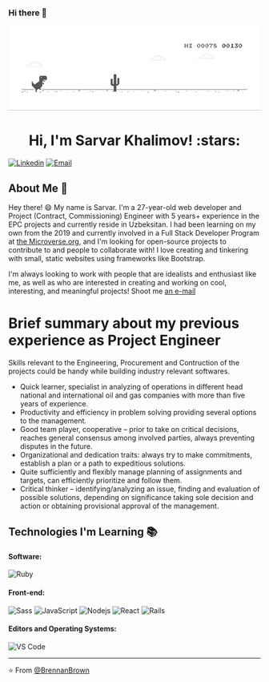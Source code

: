 ### Hi there 👋

![image](dino.gif)

<h1 align="center">Hi, I'm Sarvar Khalimov! :stars:</h1>


[![Linkedin](https://img.shields.io/badge/-LinkedIn-blue?style=flat&logo=Linkedin&logoColor=white&link=https://linkedin.com/in/sarvar-khalimov-208797143/)](https://www.linkedin.com/in/sarvar-khalimov-208797143/)
[![Email](https://img.shields.io/badge/-Email-c14438?style=flat&logo=Gmail&logoColor=white&link=mailto:mail@gmail.com)](mailto:khalimovsarvar@gmail.com)


## About Me :wave:

Hey there! :smile: My name is Sarvar. I'm a 27-year-old web developer and Project (Contract, Commissioning) Engineer with 5 years+ experience in the EPC projects and currently reside in Uzbeksitan. I had been learning on my own from the 2019 and currently involved in a Full Stack Developer Program at [the Microverse.org](https://www.microverse.org/), and I'm looking for open-source projects to contribute to and people to collaborate with! I love creating and tinkering with small, static websites using frameworks like Bootstrap.


I'm always looking to work with people that are idealists and enthusiast like me, as well as who are interested in creating and working on cool, interesting, and meaningful projects! Shoot me [an e-mail](mailto:khalimovsarvar@gmail.com) 

# Brief summary about my previous experience as Project Engineer
Skills relevant to the Engineering, Procurement and Contruction of the projects could be handy while building industry relevant softwares.

- Quick learner, specialist in analyzing of operations in different head national and international oil and gas companies with more than five years of experience. 
- Productivity and efficiency in problem solving providing several options to the management. 
- Good team player, cooperative – prior to take on critical decisions, reaches general consensus among involved parties, always preventing disputes in the future. 
- Organizational and dedication traits: always try to make commitments, establish a plan or a path to expeditious solutions. 
- Quite sufficiently and flexibly manage planning of assignments and targets, can efficiently prioritize and follow them. 
- Critical thinker – identifying/analyzing an issue, finding and evaluation of possible solutions, depending on significance taking sole decision and action or obtaining provisional approval of the management.

<!-- More info on badges below: https://github.com/badges/shields/blob/master/doc/logos.md -->

## Technologies I'm Learning :books:

#### Software:

![Ruby](http://img.shields.io/badge/-Ruby-CC342D?style=flat-square&logo=ruby&logoColor=ffe8e8)

#### Front-end:

![Sass](https://img.shields.io/badge/-Sass-%23CC6699?style=flat-square&logo=sass&logoColor=ffffff)
![JavaScript](https://img.shields.io/badge/-JavaScript-%23F7DF1C?style=flat-square&logo=javascript&logoColor=000000&color=d1b01f)
![Nodejs](https://img.shields.io/badge/-Nodejs-black?style=flat-square&logo=Node.js&logoColor=00d632)
![React](https://img.shields.io/badge/-React-%23282C34?style=flat-square&logo=react)
![Rails](http://img.shields.io/badge/-Ruby%20on%20Rails-CC0000?style=flat-square&logo=ruby-on-rails&logoColor=ffffff)


#### Editors and Operating Systems:

![VS Code](http://img.shields.io/badge/-VS%20Code-007ACC?style=flat-square&logo=visual-studio-code&logoColor=ffffff)

<hr/>

:star: From [@BrennanBrown](https://github.com/SarvarKh)
